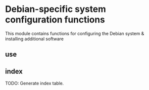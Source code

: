 # Debian-specific system configuration functions

This module contains functions for configuring the Debian system & installing additional software

## use

## index

TODO: Generate index table.

